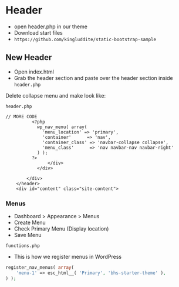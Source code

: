 # Header
* open header.php in our theme
* Download start files
* `https://github.com/kingluddite/static-bootstrap-sample`

## New Header
* Open index.html
* Grab the header section and paste over the header section inside `header.php`

Delete collapse menu and make look like:

`header.php`

```
// MORE CODE
          <?php 
            wp_nav_menu( array(
              'menu_location' => 'primary',
              'container'      => 'nav',
              'container_class' => 'navbar-collapse collapse',
              'menu_class'      => 'nav navbar-nav navbar-right'
            ) );
          ?>
                </div>
            </div>
        
        </div>
    </header>
    <div id="content" class="site-content">
```

### Menus
* Dashboard > Appearance > Menus
* Create Menu
* Check Primary Menu (Display location)
* Save Menu

`functions.php`

* This is how we register menus in WordPress

```php
register_nav_menus( array(
    'menu-1' => esc_html__( 'Primary', 'bhs-starter-theme' ),
) );
```



